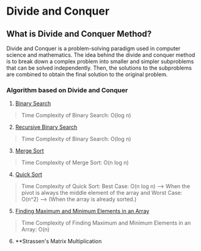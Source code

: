 # Divide and Conquer

## What is Divide and Conquer Method?

Divide and Conquer is a problem-solving paradigm used in computer science and mathematics. The idea behind the divide and conquer method is to break down a complex problem into smaller and simpler subproblems that can be solved independently. Then, the solutions to the subproblems are combined to obtain the final solution to the original problem.

### Algorithm based on Divide and Conquer

1. [Binary Search](binarySearch.cpp)

> Time Complexity of Binary Search: O(log n)

2. [Recursive Binary Search](RecursiveBinarySearch.cpp)

> Time Complexity of Binary Search: O(log n)

3. [Merge Sort](mergeSort.cpp)

> Time Complexity of Merge Sort: O(n log n)

4. [Quick Sort](QuickSort.cpp)

> Time Complexity of Quick Sort: Best Case: O(n log n) --> When the pivot is always the middle element of the array and Worst Case: O(n^2) --> (When the array is already sorted.)

5. [Finding Maximum and Minimum Elements in an Array](FindingMax_and_Min.cpp)

> Time Complexity of Finding Maximum and Minimum Elements in an Array: O(n)

6. **Strassen's Matrix Multiplication
